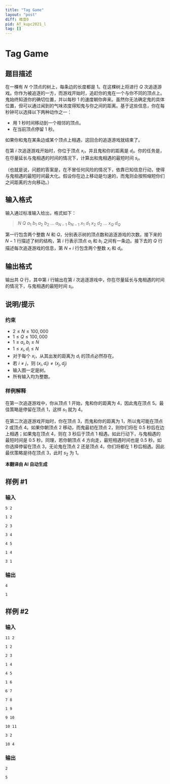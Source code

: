 ```yaml
---
title: "Tag Game"
layout: "post"
diff: 难度0
pid: AT_kupc2021_l
tag: []
---
```


# Tag Game

## 题目描述

在一棵有 $N$ 个顶点的树上，每条边的长度都是 $1$。在这棵树上将进行 $Q$ 次追逐游戏。你作为被追逐的一方，而游戏开始时，追赶你的鬼在一个与你不同的顶点上。鬼始终知道你的确切位置，并以每秒 $1$ 的速度朝你奔来。虽然你无法确定鬼的具体位置，但可以通过闻到的气味浓度得知鬼与你之间的距离。基于这些信息，你在每秒钟可以选择以下两种动作之一：

- 用 $1$ 秒时间移动到一个相邻的顶点。
- 在当前顶点停留 $1$ 秒。

如果你和鬼在某条边或某个顶点上相遇，这回合的追逐游戏就结束了。

在第 $i$ 次追逐游戏开始时，你位于顶点 $x_i$，并且鬼和你的距离是 $d_i$。你的任务是，在尽量延长与鬼相遇的时间的情况下，计算出和鬼相遇的最短时间 $s_i$。

（也就是说，问题的答案是，在不冒任何风险的情况下，依靠已知信息行动，使得与鬼相遇的最短时间最大化。假设你在边上移动是匀速的，而鬼则会按照缩短你们之间距离的方向移动。）

## 输入格式

输入通过标准输入给出，格式如下：

> $N$ $Q$ $a_1$ $b_1$ $a_2$ $b_2$ $\ldots$ $a_{N-1}$ $b_{N-1}$ $x_1$ $d_1$ $x_2$ $d_2$ $\ldots$ $x_Q$ $d_Q$

第一行包含两个整数 $N$ 和 $Q$，分别表示树的顶点数和追逐游戏的次数。接下来的 $N-1$ 行描述了树的结构，第 $i$ 行表示顶点 $a_i$ 和 $b_i$ 之间有一条边。接下去的 $Q$ 行描述每次追逐游戏的信息，第 $N+i$ 行包含两个整数 $x_i$ 和 $d_i$。

## 输出格式

输出共 $Q$ 行，其中第 $i$ 行输出在第 $i$ 次追逐游戏中，你在尽量延长与鬼相遇的时间的情况下，与鬼相遇的最短时间 $s_i$。

## 说明/提示

### 约束

- $2 \leq N \leq 100,000$
- $1 \leq Q \leq 100,000$
- $1 \leq a_i, b_i \leq N$
- $1 \leq x_i, d_i \leq N$
- 对于每个 $x_i$，从其出发的距离为 $d_i$ 的顶点必然存在。
- 若 $i \neq j$，则 $(x_i, d_i) \neq (x_j, d_j)$
- 输入图一定是树。
- 所有输入均为整数。

### 样例解释

在第一次追逐游戏中，你从顶点 $1$ 开始，鬼和你的距离为 $4$，因此鬼在顶点 $5$。最佳策略是停留在顶点 $1$，这样 $s_1$ 就为 $4$。

在第二次追逐游戏开始时，你在顶点 $3$，而鬼和你的距离为 $1$，所以鬼可能在顶点 $2$ 或顶点 $4$。如果你朝顶点 $2$ 移动，而鬼最初在顶点 $2$，则你们将在 $0.5$ 秒后在边上相遇；如果鬼在顶点 $4$，则在 $3$ 秒后于顶点 $1$ 相遇。如此行动下，与鬼相遇的最短时间是 $0.5$ 秒。同理，若你朝顶点 $4$ 方向走，最短相遇时间也是 $0.5$ 秒。如你选择停留在顶点 $3$，无论鬼在顶点 $2$ 还是顶点 $4$，你们将都在 $1$ 秒后相遇。因此最优策略是待在顶点 $3$，此时 $s_2$ 为 $1$。

 **本翻译由 AI 自动生成**

## 样例 #1

### 输入

```
5 2
1 2
2 3
3 4
4 5
1 4
3 1
```

### 输出

```
4
1
```

## 样例 #2

### 输入

```
11 2
1 2
2 3
1 4
4 5
1 6
6 7
7 8
1 9
9 10
10 11
3 2
10 4
```

### 输出

```
2
5
```

